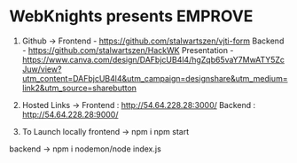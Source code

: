 # WebKnights presents EMPROVE

1. Github -> 
          Frontend - https://github.com/stalwartszen/vjti-form
          Backend - https://github.com/stalwartszen/HackWK
          Presentation - https://www.canva.com/design/DAFbjcUB4l4/hgZqb65vaY7MwATY5ZcJuw/view?utm_content=DAFbjcUB4l4&utm_campaign=designshare&utm_medium=link2&utm_source=sharebutton
          
          
2. Hosted Links -> 
          Frontend : http://54.64.228.28:3000/
          Backend : http://54.64.228.28:9000/
          
          
3. To Launch locally
  frontend -> npm i
              npm start
              
  backend -> npm i
             nodemon/node index.js
          

